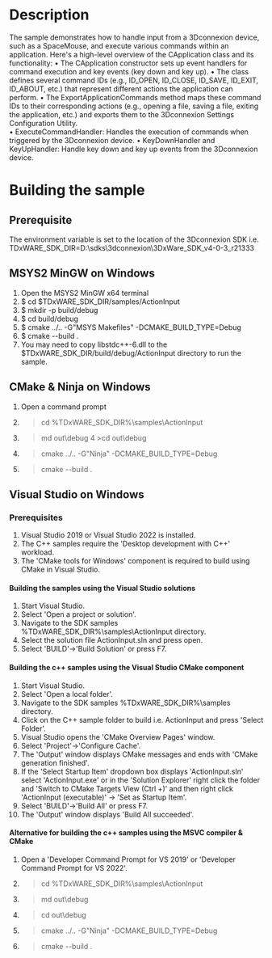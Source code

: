 # Description
The sample demonstrates how to handle input from a 3Dconnexion device, such as a SpaceMouse,
and execute various commands within an application. 
Here's a high-level overview of the CApplication class and its functionality:
•	The CApplication constructor sets up event handlers for command execution and key events
    (key down and key up).
•	The class defines several command IDs (e.g., ID_OPEN, ID_CLOSE, ID_SAVE, ID_EXIT, ID_ABOUT, etc.)
    that represent different actions the application can perform.
•	The ExportApplicationCommands method maps these command IDs to their corresponding actions
    (e.g., opening a file, saving a file, exiting the application, etc.) and exports them to the
     3Dconnexion Settings Configuration Utility.    
•	ExecuteCommandHandler: Handles the execution of commands when triggered by the 3Dconnexion device.
•	KeyDownHandler and KeyUpHandler: Handle key down and key up events from the 3Dconnexion device.

# Building the sample
## Prerequisite
The environment variable is set to the location of the 3Dconnexion SDK i.e.
TDxWARE_SDK_DIR=D:\sdks\3dconnexion\3DxWare_SDK_v4-0-3_r21333

## MSYS2 MinGW on Windows
1. Open the MSYS2 MinGW x64 terminal
2. $ cd $TDxWARE_SDK_DIR/samples/ActionInput
3. $ mkdir -p build/debug
4. $ cd build/debug
5. $ cmake ../.. -G"MSYS Makefiles" -DCMAKE_BUILD_TYPE=Debug
6. $ cmake --build .
7. You may need to copy libstdc++-6.dll to the $TDxWARE_SDK_DIR/build/debug/ActionInput directory to run the sample.

## CMake & Ninja on Windows
1. Open a command prompt
2. >cd %TDxWARE_SDK_DIR%\samples\ActionInput
3. >md out\debug
4  >cd out\debug
5. >cmake ../.. -G"Ninja" -DCMAKE_BUILD_TYPE=Debug
6. >cmake --build .

## Visual Studio on Windows
### Prerequisites
1. Visual Studio 2019 or Visual Studio 2022 is installed.
3. The C++ samples require the 'Desktop development with C++' workload.
4. The 'CMake tools for Windows' component is required to build using CMake in Visual Studio.

#### Building the samples using the Visual Studio solutions
1. Start Visual Studio.
2. Select 'Open a project or solution'.
3. Navigate to the SDK samples %TDxWARE_SDK_DIR%\samples\ActionInput directory.
4. Select the solution file ActionInput.sln and press open.
6. Select 'BUILD'->'Build Solution' or press F7.

#### Building the c++ samples using the Visual Studio CMake component
1. Start Visual Studio.
2. Select 'Open a local folder'.
3. Navigate to the SDK samples %TDxWARE_SDK_DIR%\samples directory.
4. Click on the C++ sample folder to build i.e. ActionInput and press 'Select Folder'.
5. Visual Studio opens the 'CMake Overview Pages' window.
6. Select 'Project'->'Configure Cache'.
7. The 'Output' window displays CMake messages and ends with 'CMake generation finished'.
8. If the 'Select Startup Item' dropdown box displays 'ActionInput.sln' select 'ActionInput.exe'
   or in the 'Solution Explorer' right click the folder and 'Switch to CMake Targets View (Ctrl +)'
   and then right click 'ActionInput (executable)' -> 'Set as Startup Item'. 
9. Select 'BUILD'->'Build All' or press F7.
10. The 'Output' window displays 'Build All succeeded'.

####  Alternative for building the c++ samples using the MSVC compiler & CMake
1. Open a 'Developer Command Prompt for VS 2019' or 'Developer Command Prompt for VS 2022'.
2. >cd %TDxWARE_SDK_DIR%\samples\ActionInput
3. >md out\debug
4. >cd out\debug
5. >cmake ../.. -G"Ninja" -DCMAKE_BUILD_TYPE=Debug
6. >cmake --build .
